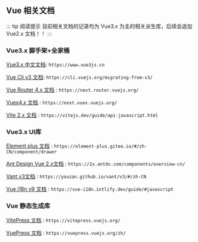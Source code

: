 ## Vue 相关文档
 
 ::: tip 阅读提示
 目前相关文档的记录均为 Vue3.x 为主的相关派生库，后续会追加 Vue2.x 文档！！
 :::
 ### Vue3.x 脚手架+全家桶 
   
   [Vue3.x 中文文档](https://www.vue3js.cn): `https://www.vue3js.cn`
 
   [Vue Cli v3 文档](https://cli.vuejs.org/migrating-from-v3/): `https://cli.vuejs.org/migrating-from-v3/`
     
   [Vue Router 4.x 文档](https://next.router.vuejs.org/) : `https://next.router.vuejs.org/`
     
   [Vuex4.x 文档](https://next.vuex.vuejs.org/) : `https://next.vuex.vuejs.org/`
     
   [Vite 2.x 文档](https://vitejs.dev/guide/api-javascript.html) : `https://vitejs.dev/guide/api-javascript.html`
 
 ### Vue3.x UI库
 
 [Element plus 文档](https://element-plus.gitee.io/#/zh-CN/component/drawer) : `https://element-plus.gitee.io/#/zh-CN/component/drawer`
 
 [Ant Design Vue 2.x文档](https://2x.antdv.com/components/overview-cn/) : `https://2x.antdv.com/components/overview-cn/`
 
 [Vant v3文档](https://youzan.github.io/vant/v3/#/zh-CN) : `https://youzan.github.io/vant/v3/#/zh-CN`
 
 [Vue i18n v9 文档](https://vue-i18n.intlify.dev/guide/#javascript) : `https://vue-i18n.intlify.dev/guide/#javascript`
 
 ### Vue 静态生成库
 
 [VitePress 文档](https://vitepress.vuejs.org/) : `https://vitepress.vuejs.org/`
 
 [VuePress 文档](https://vuepress.vuejs.org/zh/) : `https://vuepress.vuejs.org/zh/`
 
